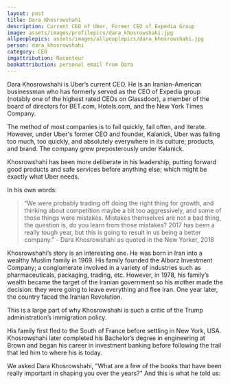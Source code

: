 ```yaml
---
layout: post
title: Dara Khosrowshahi
description: Current CEO of Uber, Former CEO of Expedia Group
image: assets/images/profilepics/dara_khosrowshahi.jpg
allpeoplepics: assets/images/allpeoplepics/dara_khosrowshahi.jpg
person: dara_khosrowshahi
category: CEO
imgattribution: Raconteur
bookattribution: personal email from Dara
---
```


Dara Khosrowshahi is Uber’s current CEO. He is an Iranian-American businessman who has formerly served as the CEO of Expedia group (notably one of the highest rated CEOs on Glassdoor), a member of the board of directors for BET.com, Hotels.com, and the New York Times Company. 

The method of most companies is to fail quickly, fail often, and iterate. However, under Uber's former CEO and founder, Kalanick, Uber was failing too much, too quickly, and absolutely everywhere in its culture, products, and brand. The company grew preposterously under Kalanick. 

Khosrowshahi has been more deliberate in his leadership, putting forward good products and safe services before anything else; which might be exactly what Uber needs. 

In his own words: 
> “We were probably trading off doing the right thing for growth, and thinking about competition maybe a bit too aggressively, and some of those things were mistakes. Mistakes themselves are not a bad thing, the question is, do you learn from those mistakes? 2017 has been a really tough year, but this is going to result in us being a better company.” - Dara Khosrowshahi as quoted in the New Yorker, 2018

Khosrowshahi’s story is an interesting one. He was born in Iran into a wealthy Muslim family in 1969. His family founded the Alborz Investment Company; a conglomerate involved in a variety of industries such as pharmaceuticals, packaging, trading, etc. However, in 1978, his family’s wealth became the target of the Iranian government so his mother made the decision: they were going to leave everything and flee Iran. One year later, the country faced the Iranian Revolution.

This is a large part of why Khosrowshahi is such a critic of the Trump administration’s immigration policy. 

His family first fled to the South of France before settling in New York, USA. Khosrowshahi later completed his Bachelor’s degree in engineering at Brown and began his career in investment banking before following the trail that led him to where his is today. 

We asked Dara Khosrowshahi, "What are a few of the books that have been really important in shaping you over the years?" And this is what he told us:





